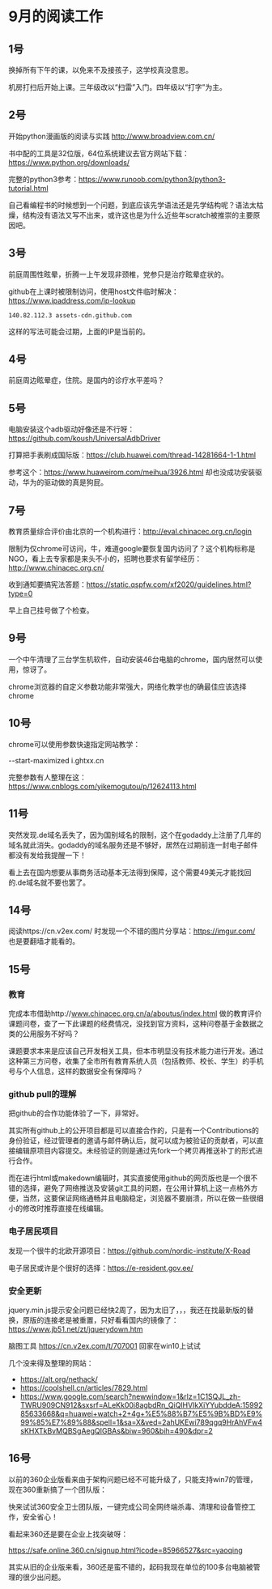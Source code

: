 # 9月的阅读工作

## 1号
换掉所有下午的课，以免来不及接孩子，这学校真没意思。

机房打扫后开始上课。三年级改以“扫雷”入门。四年级以“打字”为主。

## 2号
开始python漫画版的阅读与实践 http://www.broadview.com.cn/ 

书中配的工具是32位版，64位系统建议去官方网站下载：https://www.python.org/downloads/

完整的python3参考：https://www.runoob.com/python3/python3-tutorial.html

自己看编程书的时候想到一个问题，到底应该先学语法还是先学结构呢？语法太枯燥，结构没有语法又写不出来，或许这也是为什么近些年scratch被推崇的主要原因吧。

## 3号
前庭周围性眩晕，折腾一上午发现非颈椎，党参只是治疗眩晕症状的。

github在上课时被限制访问，使用host文件临时解决：https://www.ipaddress.com/ip-lookup 

    140.82.112.3 assets-cdn.github.com
	
这样的写法可能会过期，上面的IP是当前的。

## 4号
前庭周边眩晕症，住院。是国内的诊疗水平差吗？

## 5号
电脑安装这个adb驱动好像还是不行呀：https://github.com/koush/UniversalAdbDriver

打算把手表刷成国际版：https://club.huawei.com/thread-14281664-1-1.html

参考这个：https://www.huaweirom.com/meihua/3926.html 却也没成功安装驱动，华为的驱动做的真是狗屁。

## 7号
教育质量综合评价由北京的一个机构进行：http://eval.chinacec.org.cn/login

限制为仅chrome可访问，牛，难道google要恢复国内访问了？这个机构标称是NGO，看上去专家都是来头不小的，招聘也要求有留学经历：http://www.chinacec.org.cn/

收到通知要搞宪法答题：https://static.qspfw.com/xf2020/guidelines.html?type=0

早上自己挂号做了个检查。

## 9号
一个中午清理了三台学生机软件，自动安装46台电脑的chrome，国内居然可以使用，惊讶了。

chrome浏览器的自定义参数功能非常强大，网络化教学也的确最佳应该选择chrome

## 10号
chrome可以使用参数快速指定网站教学：

   --start-maximized i.ghtxx.cn

完整参数有人整理在这：https://www.cnblogs.com/yikemogutou/p/12624113.html

## 11号
突然发现.de域名丢失了，因为国别域名的限制，这个在godaddy上注册了几年的域名就此消失。godaddy的域名服务还是不够好，居然在过期前连一封电子邮件都没有发给我提醒一下！

看上去在国内想要从事商务活动基本无法得到保障，这个需要49美元才能找回的.de域名就不要也罢了。

## 14号
阅读https://cn.v2ex.com/ 时发现一个不错的图片分享站：https://imgur.com/ 也是要翻墙才能看的。

## 15号

### 教育
完成本市借助http://www.chinacec.org.cn/a/aboutus/index.html 做的教育评价课题问卷，查了一下此课题的经费情况，没找到官方资料，这种问卷基于金数据之类的公用服务不好吗？

课题要求本来是应该自己开发相关工具，但本市明显没有技术能力进行开发。通过这种第三方问卷，收集了全市所有教育系统人员（包括教师、校长、学生）的手机号与个人信息，这样的数据安全有保障吗？

### github pull的理解
把github的合作功能体验了一下，非常好。

其实所有github上的公开项目都是可以直接合作的，只是有一个Contributions的身份验证，经过管理者的邀请与邮件确认后，就可以成为被验证的贡献者，可以直接编辑原项目内容提交。未经验证的则是通过先fork一个拷贝再推送补丁的形式进行合作。

而在进行html或makedown编辑时，其实直接使用github的网页版也是一个很不错的选择，避免了网络推送及安装git工具的问题，在公用计算机上这一点格外方便，当然，这要保证网络通畅并且电脑稳定，浏览器不要崩溃，所以在做一些很细小的修改时推荐直接在线编辑。

### 电子居民项目
发现一个很牛的北欧开源项目：https://github.com/nordic-institute/X-Road

电子居民或许是个很好的选择：https://e-resident.gov.ee/

### 安全更新
jquery.min.js提示安全问题已经快2周了，因为太旧了，，，我还在找最新版的替换，原版的连接老是被重置，只好看看国内的镜像了：https://www.jb51.net/zt/jquerydown.htm

脑图工具 https://cn.v2ex.com/t/707001 回家在win10上试试

几个没来得及整理的网站：

- https://alt.org/nethack/
- https://coolshell.cn/articles/7829.html
- https://www.google.com/search?newwindow=1&rlz=1C1SQJL_zh-TWRU909CN912&sxsrf=ALeKk00i8agbdRn_QiQlHVIkXiYYubddeA:1599285633668&q=huawei+watch+2+4g+%E5%88%B7%E5%9B%BD%E9%99%85%E7%89%88&spell=1&sa=X&ved=2ahUKEwi789qgq9HrAhVFw4sKHXTkBvMQBSgAegQIGBAs&biw=960&bih=490&dpr=2

## 16号
以前的360企业版看来由于架构问题已经不可能升级了，只能支持win7的管理，现在360重新搞了一个团队版：

   快来试试360安全卫士团队版，一键完成公司全网终端杀毒、清理和设备管控工作，安全省心！ 
 
看起来360还是要在企业上找突破呀：

   https://safe.online.360.cn/signup.html?icode=85966527&src=yaoqing

其实从旧的企业版来看，360还是蛮不错的，起码我现在单位的100多台电脑被管理的很少出问题。
